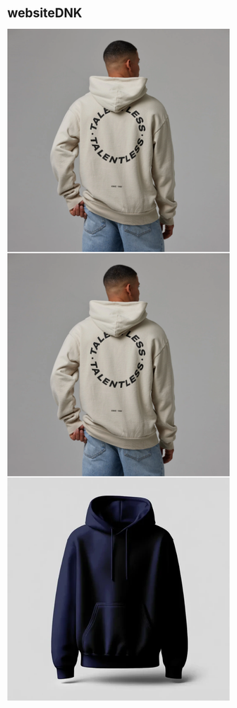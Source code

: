 # websiteDNK
![image alt](https://github.com/Sudhanshu579/websiteDNK/blob/8b7c40560a7f790970941e909816a6f0fdb385b5/10.jpg)
![image alt](https://github.com/Sudhanshu579/websiteDNK/blob/e38bdfc280428d78b11ed7ae8bced37ecb469556/10.webp)
![image alt](https://github.com/Sudhanshu579/websiteDNK/blob/b321b923a6985d6698e25dcb094f409d95dd0c19/11.jpg)
